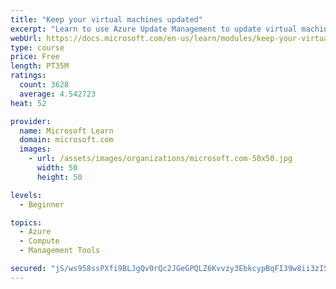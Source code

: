 ```yaml
---
title: "Keep your virtual machines updated"
excerpt: "Learn to use Azure Update Management to update virtual machines, verify agent connectivity, and use Azure Log Analytics in your cloud environment."
webUrl: https://docs.microsoft.com/en-us/learn/modules/keep-your-virtual-machines-updated/
type: course
price: Free
length: PT35M
ratings:
  count: 3628
  average: 4.542723
heat: 52

provider:
  name: Microsoft Learn
  domain: microsoft.com
  images:
    - url: /assets/images/organizations/microsoft.com-50x50.jpg
      width: 50
      height: 50

levels:
  - Beginner

topics:
  - Azure
  - Compute
  - Management Tools

secured: "jS/ws958ssPXfi9BLJgQv0rQc2JGeGPQLZ6Kvvzy3EbkcypBqFI39w8ii3zIS1lI2KwreJZ7KaTeH4JaFr6Cn1zZXmfoXaYyv63/SieERpBDLonb7OLRdsUF2NH+EBkV7W/3F9Ytu2GGjcUpWIBgy/mObXMdC8vnn1ICCcrM49GYM+z42dOLV7IjMgsyvauowktIgAIeBgURgk9QXYUoS+bRz+/LvTXAnwyY0tXWVLN6EhoTXEZmCD1Kz8LkBiZyOvfXL5mBV7byBXIELmFrvYv6x2FjotEVuwIDt+rjufdQx30jbbemTxPwKurCBey4w6S2oQpknulcsWghSBwGGyvMrkSyxp/vzx9O0SZLR2kUV2Kvm6TDc3HLrO8A5olQdBF4yhqSp4W85ujgOPSGB72gGe/LbrncGW9mGJxMfzo=;CQbsbxdi1KC3/aU9ICitxw=="
---
```


